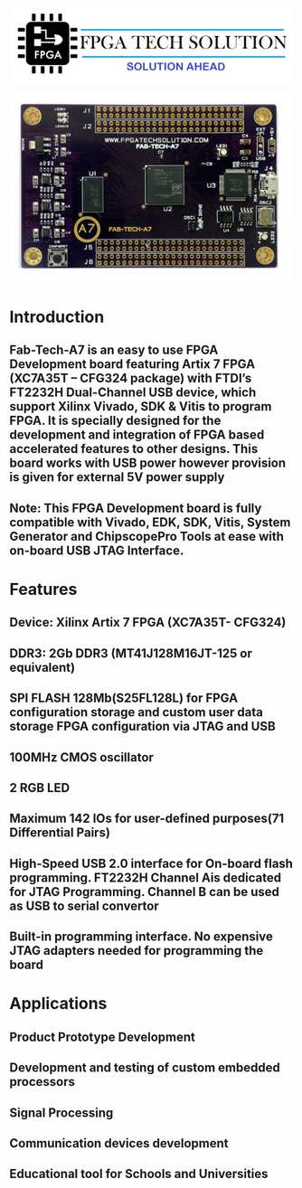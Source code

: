 
![alt text](https://github.com/fpgatechsolution/FAB-TECH-A7/blob/master/img/logo.png)

![alt text](https://github.com/fpgatechsolution/FAB-TECH-A7/blob/master/img/IMG1.jpg)



# Introduction

## Fab-Tech-A7 is an easy to use FPGA Development board featuring Artix 7 FPGA (XC7A35T – CFG324 package) with FTDI’s FT2232H Dual-Channel USB device, which support Xilinx Vivado, SDK & Vitis to program FPGA. It is specially designed for the development and integration of FPGA based accelerated features to other designs. This board works with USB power however provision is given for external 5V power supply

## Note: This FPGA Development board is fully compatible with Vivado, EDK, SDK, Vitis, System Generator and ChipscopePro Tools at ease with on-board USB JTAG Interface.

# Features
## 	Device: Xilinx Artix 7 FPGA (XC7A35T- CFG324)
## 	DDR3: 2Gb DDR3 (MT41J128M16JT-125 or equivalent)
## 	SPI FLASH 128Mb(S25FL128L) for FPGA configuration storage and custom user data storage FPGA configuration via JTAG and USB
## 	100MHz CMOS oscillator
## 	2 RGB LED 
## 	Maximum 142 IOs for user-defined purposes(71 Differential Pairs)
## 	High-Speed USB 2.0 interface for On-board flash programming. FT2232H Channel Ais dedicated for JTAG Programming. Channel B can be used as USB to serial convertor
## 	Built-in programming interface. No expensive JTAG adapters needed for programming the board

# Applications

## 	Product Prototype Development
## 	Development and testing of custom embedded processors
## 	Signal Processing
## 	Communication devices development
## 	Educational tool for Schools and Universities
